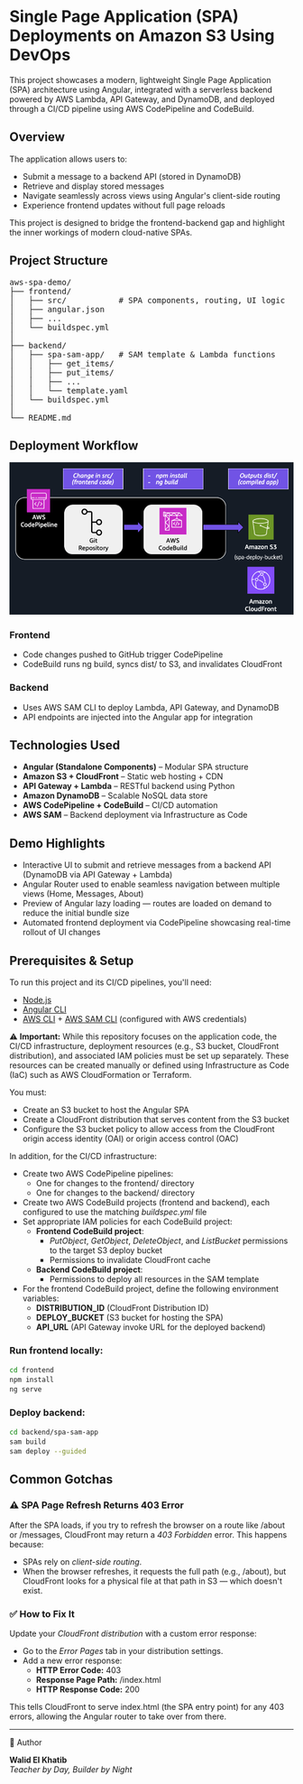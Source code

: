 # Single Page Application (SPA) Deployments on Amazon S3 Using DevOps

This project showcases a modern, lightweight Single Page Application (SPA) architecture using Angular, integrated with a serverless backend powered by AWS Lambda, API Gateway, and DynamoDB, and deployed through a CI/CD pipeline using AWS CodePipeline and CodeBuild.

## Overview

The application allows users to:
- Submit a message to a backend API (stored in DynamoDB)
- Retrieve and display stored messages
- Navigate seamlessly across views using Angular's client-side routing
- Experience frontend updates without full page reloads

This project is designed to bridge the frontend-backend gap and highlight the inner workings of modern cloud-native SPAs.

## Project Structure
<pre>
aws-spa-demo/
├── frontend/
│   ├── src/           # SPA components, routing, UI logic
│   ├── angular.json
│   ├── ...
│   └── buildspec.yml  
│
├── backend/
│   ├── spa-sam-app/   # SAM template & Lambda functions
│   │   ├── get_items/
│   │   ├── put_items/
│   │   ├── ...
│   │   └── template.yaml
│   └── buildspec.yml
│
└── README.md
</pre>

## Deployment Workflow

![SPA CI/CD Pipeline](./deployment-workflow.png)

### Frontend
- Code changes pushed to GitHub trigger CodePipeline
- CodeBuild runs ng build, syncs dist/ to S3, and invalidates CloudFront

### Backend
- Uses AWS SAM CLI to deploy Lambda, API Gateway, and DynamoDB
- API endpoints are injected into the Angular app for integration

## Technologies Used

- **Angular (Standalone Components)** – Modular SPA structure
- **Amazon S3 + CloudFront** – Static web hosting + CDN
- **API Gateway + Lambda** – RESTful backend using Python
- **Amazon DynamoDB** – Scalable NoSQL data store
- **AWS CodePipeline + CodeBuild** – CI/CD automation
- **AWS SAM** – Backend deployment via Infrastructure as Code

## Demo Highlights

- Interactive UI to submit and retrieve messages from a backend API (DynamoDB via API Gateway + Lambda)
- Angular Router used to enable seamless navigation between multiple views (Home, Messages, About)
- Preview of Angular lazy loading — routes are loaded on demand to reduce the initial bundle size
- Automated frontend deployment via CodePipeline showcasing real-time rollout of UI changes

## Prerequisites & Setup 


To run this project and its CI/CD pipelines, you'll need:

- [Node.js](https://nodejs.org/)
- [Angular CLI](https://angular.dev/tools/cli/setup-local)
- [AWS CLI](https://aws.amazon.com/cli/) + [AWS SAM CLI](https://docs.aws.amazon.com/serverless-application-model/latest/developerguide/install-sam-cli.html) (configured with AWS credentials)

⚠️ **Important:** While this repository focuses on the application code, the CI/CD infrastructure, deployment resources (e.g., S3 bucket, CloudFront distribution), and associated IAM policies must be set up separately. These resources can be created manually or defined using Infrastructure as Code (IaC) such as AWS CloudFormation or Terraform.

You must:
- Create an S3 bucket to host the Angular SPA
- Create a CloudFront distribution that serves content from the S3 bucket
- Configure the S3 bucket policy to allow access from the CloudFront origin access identity (OAI) or origin access control (OAC)

In addition, for the CI/CD infrastructure:
- Create two AWS CodePipeline pipelines:
  - One for changes to the frontend/ directory
  - One for changes to the backend/ directory
- Create two AWS CodeBuild projects (frontend and backend), each configured to use the matching *buildspec.yml* file
- Set appropriate IAM policies for each CodeBuild project: 
    - **Frontend CodeBuild project**:
        - *PutObject*, *GetObject*, *DeleteObject*, and *ListBucket* permissions to the target S3 deploy bucket
        - Permissions to invalidate CloudFront cache
    - **Backend CodeBuild project**:
        - Permissions to deploy all resources in the SAM template
- For the frontend CodeBuild project, define the following environment variables:
  - **DISTRIBUTION_ID** (CloudFront Distribution ID)
  - **DEPLOY_BUCKET** (S3 bucket for hosting the SPA)
  - **API_URL** (API Gateway invoke URL for the deployed backend)

### Run frontend locally:
```bash
cd frontend
npm install
ng serve
```

### Deploy backend:
```bash
cd backend/spa-sam-app
sam build
sam deploy --guided
```
## Common Gotchas

### ⚠️ SPA Page Refresh Returns 403 Error

After the SPA loads, if you try to refresh the browser on a route like /about or /messages, CloudFront may return a *403 Forbidden* error. This happens because:

- SPAs rely on *client-side routing*.
- When the browser refreshes, it requests the full path (e.g., /about), but CloudFront looks for a physical file at that path in S3 — which doesn't exist.

### ✅ How to Fix It

Update your *CloudFront distribution* with a custom error response:

- Go to the *Error Pages* tab in your distribution settings.
- Add a new error response:
  - **HTTP Error Code:** 403
  - **Response Page Path:** /index.html
  - **HTTP Response Code:** 200

This tells CloudFront to serve index.html (the SPA entry point) for any 403 errors, allowing the Angular router to take over from there.

---
🙌 Author  

**Walid El Khatib**  
*Teacher by Day, Builder by Night*

